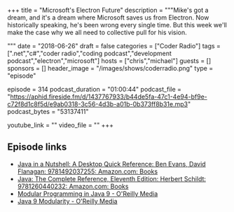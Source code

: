 +++
title = "Microsoft's Electron Future"
description = """Mike's got a dream, and it's a dream where Microsoft saves us from Electron. Now historically speaking, he's been wrong every single time. But this week we'll make the case why we all need to collective pull for his vision.

"""
date = "2018-06-26"
draft = false
categories = ["Coder Radio"]
tags = [".net","c#","coder radio","coding podcast","development podcast","electron","microsoft"]
hosts = ["chris","michael"]
guests = []
sponsors = []
header_image = "/images/shows/coderradio.png"
type = "episode"

episode = 314
podcast_duration = "01:00:44"
podcast_file = "https://aphid.fireside.fm/d/1437767933/b44de5fa-47c1-4e94-bf9e-c72f8d1c8f5d/e9ab0318-3c56-4d3b-a01b-0b373ff8b31e.mp3"
podcast_bytes = "53137411"

youtube_link = ""
video_file = ""
+++

## Episode links

  * [Java in a Nutshell: A Desktop Quick Reference: Ben Evans, David Flanagan: 9781492037255: Amazon.com: Books](https://www.amazon.com/Java-Nutshell-Desktop-Quick-Reference/dp/1492037257/ref=sr_1_2?ie=UTF8&qid=1529957015&sr=8-2&keywords=Java+10 "Java in a Nutshell: A Desktop Quick Reference: Ben Evans, David Flanagan: 9781492037255: Amazon.com: Books")
  * [Java: The Complete Reference, Eleventh Edition: Herbert Schildt: 9781260440232: Amazon.com: Books](https://www.amazon.com/Java-Complete-Reference-Herbert-Schildt/dp/1260440230/ref=sr_1_1?ie=UTF8&qid=1529957015&sr=8-1&keywords=Java+10 "Java: The Complete Reference, Eleventh Edition: Herbert Schildt: 9781260440232: Amazon.com: Books")
  * [Modular Programming in Java 9 - O'Reilly Media](http://shop.oreilly.com/product/9781787126909.do "Modular Programming in Java 9 - O'Reilly Media")
  * [Java 9 Modularity - O'Reilly Media](http://shop.oreilly.com/product/0636920049494.do "Java 9 Modularity - O'Reilly Media")

